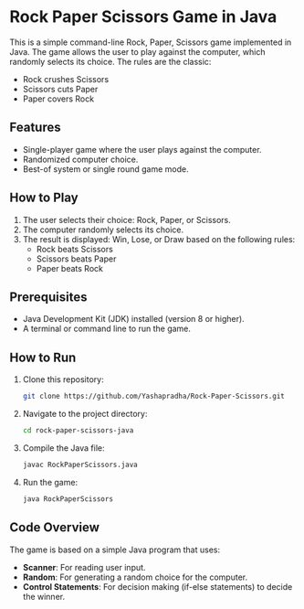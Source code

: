 
# Rock Paper Scissors Game in Java

This is a simple command-line Rock, Paper, Scissors game implemented in Java. The game allows the user to play against the computer, which randomly selects its choice. The rules are the classic:

- Rock crushes Scissors
- Scissors cuts Paper
- Paper covers Rock

## Features

- Single-player game where the user plays against the computer.
- Randomized computer choice.
- Best-of system or single round game mode.

## How to Play

1. The user selects their choice: Rock, Paper, or Scissors.
2. The computer randomly selects its choice.
3. The result is displayed: Win, Lose, or Draw based on the following rules:
    - Rock beats Scissors
    - Scissors beats Paper
    - Paper beats Rock

## Prerequisites

- Java Development Kit (JDK) installed (version 8 or higher).
- A terminal or command line to run the game.

## How to Run

1. Clone this repository:

   ```bash
   git clone https://github.com/Yashapradha/Rock-Paper-Scissors.git
   ```

2. Navigate to the project directory:

   ```bash
   cd rock-paper-scissors-java
   ```

3. Compile the Java file:

   ```bash
   javac RockPaperScissors.java
   ```

4. Run the game:

   ```bash
   java RockPaperScissors
   ```

## Code Overview

The game is based on a simple Java program that uses:

- **Scanner**: For reading user input.
- **Random**: For generating a random choice for the computer.
- **Control Statements**: For decision making (if-else statements) to decide the winner.
